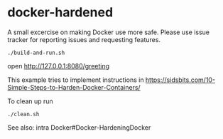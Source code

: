 # docker-hardened
A small excercise on making Docker use more safe. Please use issue tracker for reporting issues and requesting features.

```
./build-and-run.sh
```

open http://127.0.0.1:8080/greeting

This example tries to implement instructions in https://sidsbits.com/10-Simple-Steps-to-Harden-Docker-Containers/

To clean up run

```
./clean.sh
```

See also: intra Docker#Docker-HardeningDocker 
